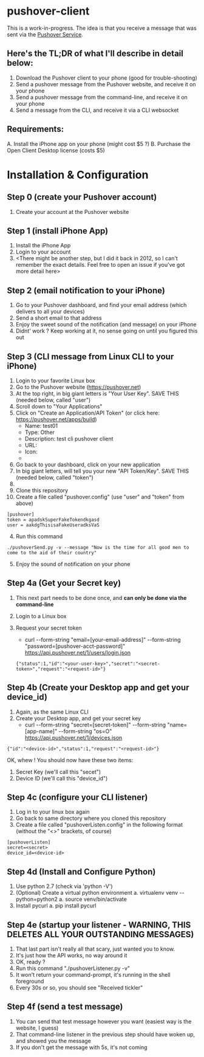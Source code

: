 # pushover-client

This is a work-in-progress.   The idea is that you receive a message that was sent via the [Pushover Service](https://pushover.net/).


Here's the TL;DR of what I'll describe in detail below:
---------------------------------
1. Download the Pushover client to your phone (good for trouble-shooting)
2. Send a pushover message from the Pushover website, and receive it on your phone
3. Send a pushover message from the command-line, and receive it on your phone
4. Send a message from the CLI, and receive it via a CLI websocket

Requirements: 
--------------
A. Install the iPhone app on your phone (might cost $5 ?)
B. Purchase the Open Client Desktop license (costs $5)

Installation & Configuration
==============================


Step 0 (create your Pushover account)
--------
1. Create your account at the Pushover website

Step 1 (install iPhone App)
--------
1. Install the iPhone App
2. Login to your account 
3. <There might be another step, but I did it back in 2012, so I can't remember the exact details.  Feel free to open an issue if you've got more detail here>

Step 2 (email notification to your iPhone)
--------
1. Go to your Pushover dashboard, and find your email address (which delivers to all your devices)
2. Send a short email to that address
3. Enjoy the sweet sound of the notification (and message) on your iPhone
4. Didnt' work ? Keep working at it, no sense going on until you figured this out

Step 3 (CLI message from Linux CLI to your iPhone)
--------
1. Login to your favorite Linux box
2. Go to the Pushover website (https://pushover.net)
2. At the top right, in big giant letters is "Your User Key". SAVE THIS (needed below, called "user")
2. Scroll down to "Your Applications"
2. Click on "Create an Application/API Token" (or click here: https://pushover.net/apps/build)
   * Name: test01
   * Type: Other
   * Description: test cli pushover client
   * URL: <blank>
   * Icon: <none>
   * <Click Create>
2. Go back to your dashboard, click on  your new application
2. In big giant letters, will tell you your new "API Token/Key".  SAVE THIS (needed below, called "token")
2. 
2. Clone this repository
3. Create a file called "pushover.config" (use "user" and "token" from above)
```
[pushover]
token = apadskSuperFakeTokendkgasd
user = aakdgThisisaFakeUseradksVaS
```
4. Run this command
```
./pushoverSend.py -v --message "Now is the time for all good men to come to the aid of their country"
```
5. Enjoy the sound of notification on your phone

Step 4a (Get your Secret key)
-----------------------------
1. This next part needs to be done once, and **can only be done via the command-line**
1. Login to a Linux box
1. Request your secret token
   * curl --form-string "email=[your-email-address]" --form-string "password=[pushover-acct-password]" https://api.pushover.net/1/users/login.json

    ```
    {"status":1,"id":"<your-user-key>","secret":"<secret-token>","request":"<request-id>"}
    ```


Step 4b (Create your Desktop app and get your device_id)
-------------------------------------
1. Again, as the same Linux CLI
2. Create your Desktop app, and get your secret key
   * curl --form-string "secret=[secret-token]" --form-string "name=[app-name]" --form-string "os=O" https://api.pushover.net/1/devices.json

```
{"id":"<device-id>","status":1,"request":"<request-id>"}
```

OK, whew !  You should now have these two items:
1. Secret Key (we'll call this "secet")
2. Device ID (we'll call this "device_id")

Step 4c (configure your CLI listener)
-----------------------------
1. Log in to your linux box again
2. Go back to same directory where you cloned this repository
3. Create a file called "pushoverListen.config" in the following format (without the "<>" brackets, of course)
```
[pushoverListen]
secret=<secret>
device_id=<device-id>
```

Step 4d (Install and Configure Python)
------------------------
1. Use python 2.7 (check via 'python -V')
1. (Optional) Create a virtual python environment
   a. virtualenv venv --python=python2
   a. source venv/bin/activate
1. Install pycurl
   a. pip install pycurl


Step 4e (startup your listener - WARNING, THIS DELETES ALL YOUR OUTSTANDING MESSAGES)
--------
1. That last part isn't really all that scary, just wanted you to know.
2. It's just how the API works, no way around it
3. OK, ready ?
4. Run this command "./pushoverListener.py -v"
5. It won't return your command-prompt, it's running in the shell foreground
6. Every 30s or so, you should see "Received tickler"

Step 4f (send a test message)
--------
1. You can send that test message however you want (easiest way is the website, I guess)
2. That command-line listener in the previous step should have woken up, and showed you the message
3. If you don't get the message with 5s, it's not coming

